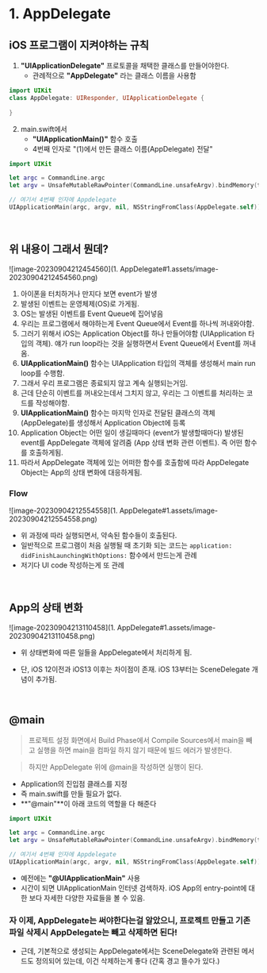 # 1. AppDelegate

## iOS 프로그램이 지켜야하는 규칙

1. **"UIApplicationDelegate"** 프로토콜을 채택한 클래스를 만들어야한다.
   - 관례적으로 **"AppDelegate"** 라는 클래스 이름을 사용함

```swift
import UIKit
class AppDelegate: UIResponder, UIApplicationDelegate {
  
}
```

2. main.swift에서
   - **"UIApplicationMain()"** 함수 호출
   - 4번째 인자로 "(1)에서 만든 클래스 이름(AppDelegate) 전달"

```swift
import UIKit

let argc = CommandLine.argc
let argv = UnsafeMutableRawPointer(CommandLine.unsafeArgv).bindMemory(to: UnsafeMutablePointer<Int8>?.self, capacity: Int(CommandLine.argc))

// 여기서 4번째 인자에 Appdelegate
UIApplicationMain(argc, argv, nil, NSStringFromClass(AppDelegate.self))
```

<br>

## 위 내용이 그래서 뭔데?

![image-20230904212454560](1. AppDelegate#1.assets/image-20230904212454560.png)

1. 아이폰을 터치하거나 만지다 보면 event가 발생
2. 발생된 이벤트는 운영체제(OS)로 가게됨.
3. OS는 발생된 이벤트를 Event Queue에 집어넣음
4. 우리는 프로그램에서 해야하는게 Event Queue에서 Event를 하나씩 꺼내와야함.
5. 그러기 위해서 iOS는 Application Object를 하나 만들어야함 (UIApplication 타입의 객체). 얘가 run loop라는 것을 실행하면서 Event Queue에서 Event를 꺼내옴.
6. **UIApplicationMain()** 함수는 UIApplication 타입의 객체를 생성해서 main run loop를 수행함.
7. 그래서 우리 프로그램은 종료되지 않고 계속 실행되는거임.
8. 근데 단순히 이벤트를 꺼내오는데서 그치지 않고, 우리는 그 이벤트를 처리하는 코드를 작성해야함.
9. **UIApplicationMain()** 함수는 마지막 인자로 전달된 클래스의 객체(AppDelegate)를 생성해서 Application Object에 등록
10. Application Object는 어떤 일이 생길때마다 (event가 발생할때마다) 발생된 event를 AppDelegate 객체에 알려줌 (App 상태 변화 관련 이벤트). 즉 어떤 함수를 호출하게됨.
11. 따라서 AppDelegate 객체에 있는 어떠한 함수를 호출함에 따라 AppDelegate Object는 App의 상태 변화에 대응하게됨.

### Flow

![image-20230904212554558](1. AppDelegate#1.assets/image-20230904212554558.png)

- 위 과정에 따라 실행되면서, 약속된 함수들이 호출된다.
- 일반적으로 프로그램이 처음 실행될 때 초기화 되는 코드는 `application: didFinishLaunchingWithOptions:`  함수에서 만드는게 관례
- 저기다 UI code 작성하는게 또 관례

<br>

## App의 상태 변화

![image-20230904213110458](1. AppDelegate#1.assets/image-20230904213110458.png)

- 위 상태변화에 따른 일들을 AppDelegate에서 처리하게 됨.

- 단, iOS 12이전과 iOS13 이후는 차이점이 존재. iOS 13부터는 SceneDelegate 개념이 추가됨.

<br>

## @main

>  프로젝트 설정 화면에서 Build Phase에서 Compile Sources에서 main을 빼고 실행을 하면 main을 컴파일 하지 않기 때문에 빌드 에러가 발생한다.

> 하지만 AppDelegate 위에 @main을 작성하면 실행이 된다.

- Application의 진입점 클래스를 지정
- 즉 main.swift를 만들 필요가 없다.
- **"@main"**이 아래 코드의 역할을 다 해준다

```swift
import UIKit

let argc = CommandLine.argc
let argv = UnsafeMutableRawPointer(CommandLine.unsafeArgv).bindMemory(to: UnsafeMutablePointer<Int8>?.self, capacity: Int(CommandLine.argc))

// 여기서 4번째 인자에 Appdelegate
UIApplicationMain(argc, argv, nil, NSStringFromClass(AppDelegate.self))
```

- 예전에는 **"@UIApplicationMain"** 사용
- 시간이 되면 UIApplicationMain 인터넷 검색하자. iOS App의 entry-point에 대한 보다 자세한 다양한 자료들을 볼 수 있음.



### 자 이제, AppDelegate는 써야한다는걸 알았으니, 프로젝트 만들고 기존 파일 삭제시 AppDelegate는 빼고 삭제하면 된다!

- 근데, 기본적으로 생성되는 AppDelegate에서는 SceneDelegate와 관련된 메서드도 정의되어 있는데, 이건 삭제하는게 좋다 (간혹 경고 뜰수가 있다.)	
